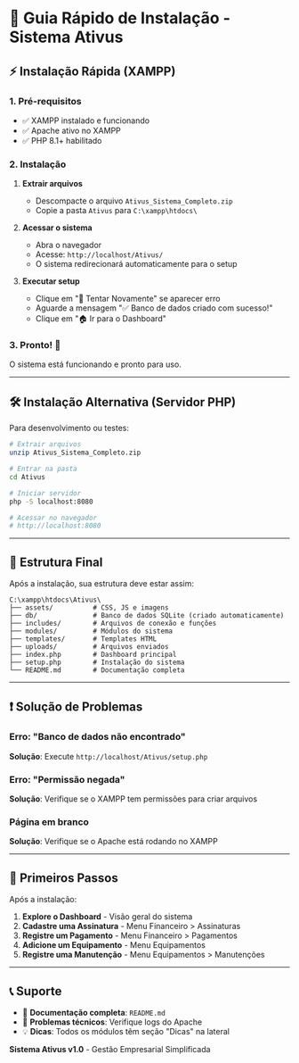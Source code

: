 # 🚀 Guia Rápido de Instalação - Sistema Ativus

## ⚡ Instalação Rápida (XAMPP)

### 1. Pré-requisitos
- ✅ XAMPP instalado e funcionando
- ✅ Apache ativo no XAMPP
- ✅ PHP 8.1+ habilitado

### 2. Instalação
1. **Extrair arquivos**
   - Descompacte o arquivo `Ativus_Sistema_Completo.zip`
   - Copie a pasta `Ativus` para `C:\xampp\htdocs\`

2. **Acessar o sistema**
   - Abra o navegador
   - Acesse: `http://localhost/Ativus/`
   - O sistema redirecionará automaticamente para o setup

3. **Executar setup**
   - Clique em "🔄 Tentar Novamente" se aparecer erro
   - Aguarde a mensagem "✅ Banco de dados criado com sucesso!"
   - Clique em "🏠 Ir para o Dashboard"

### 3. Pronto! 🎉
O sistema está funcionando e pronto para uso.

---

## 🛠️ Instalação Alternativa (Servidor PHP)

Para desenvolvimento ou testes:

```bash
# Extrair arquivos
unzip Ativus_Sistema_Completo.zip

# Entrar na pasta
cd Ativus

# Iniciar servidor
php -S localhost:8080

# Acessar no navegador
# http://localhost:8080
```

---

## 📁 Estrutura Final

Após a instalação, sua estrutura deve estar assim:

```
C:\xampp\htdocs\Ativus\
├── assets/          # CSS, JS e imagens
├── db/              # Banco de dados SQLite (criado automaticamente)
├── includes/        # Arquivos de conexão e funções
├── modules/         # Módulos do sistema
├── templates/       # Templates HTML
├── uploads/         # Arquivos enviados
├── index.php        # Dashboard principal
├── setup.php        # Instalação do sistema
└── README.md        # Documentação completa
```

---

## ❗ Solução de Problemas

### Erro: "Banco de dados não encontrado"
**Solução**: Execute `http://localhost/Ativus/setup.php`

### Erro: "Permissão negada"
**Solução**: Verifique se o XAMPP tem permissões para criar arquivos

### Página em branco
**Solução**: Verifique se o Apache está rodando no XAMPP

---

## 🎯 Primeiros Passos

Após a instalação:

1. **Explore o Dashboard** - Visão geral do sistema
2. **Cadastre uma Assinatura** - Menu Financeiro > Assinaturas
3. **Registre um Pagamento** - Menu Financeiro > Pagamentos
4. **Adicione um Equipamento** - Menu Equipamentos
5. **Registre uma Manutenção** - Menu Equipamentos > Manutenções

---

## 📞 Suporte

- 📖 **Documentação completa**: `README.md`
- 🔧 **Problemas técnicos**: Verifique logs do Apache
- 💡 **Dicas**: Todos os módulos têm seção "Dicas" na lateral

**Sistema Ativus v1.0** - Gestão Empresarial Simplificada

